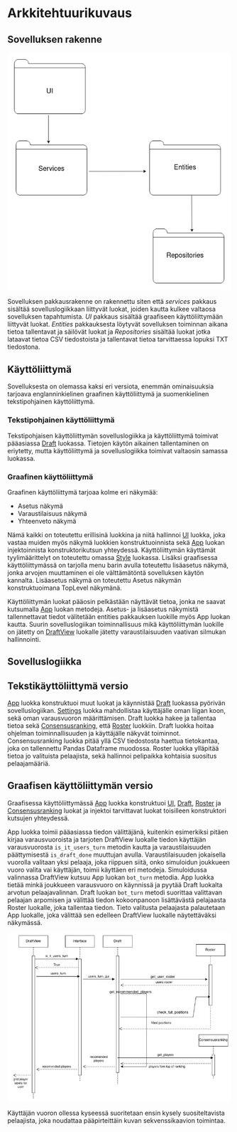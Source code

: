 # Arkkitehtuurikuvaus

## Sovelluksen rakenne

![Pakkausrakenne](kuvat/kansiorakenne.png)

Sovelluksen pakkausrakenne on rakennettu siten että _services_ pakkaus sisältää sovelluslogiikkaan liittyvät luokat, joiden kautta kulkee valtaosa sovelluksen tapahtumista. _UI_ pakkaus sisältää graafiseen käyttöliittymään liittyvät luokat. _Entities_ pakkauksesta löytyvät sovelluksen toiminnan aikana tietoa tallentavat ja säilövät luokat ja _Repositories_ sisältää luokat jotka lataavat tietoa CSV tiedostoista ja tallentavat tietoa tarvittaessa lopuksi TXT tiedostona.

## Käyttöliittymä

Sovelluksesta on olemassa kaksi eri versiota, enemmän ominaisuuksia tarjoava englanninkielinen graafinen käyttöliittymä ja suomenkielinen tekstipohjainen käyttöliittymä.

### Tekstipohjainen käyttöliittymä

Tekstipohjaisen käyttöliittymän sovelluslogiikka ja käyttöliittymä toimivat pääasiassa [Draft](../src/services/draft.py) luokassa. Tietojen käytön aikainen tallentaminen on eriytetty, mutta käyttöliittymä ja sovelluslogiikka toimivat valtaosin samassa luokassa.

### Graafinen käyttöliittymä

Graafinen käyttöliittymä tarjoaa kolme eri näkymää:

- Asetus näkymä
- Varaustilaisuus näkymä
- Yhteenveto näkymä

Nämä kaikki on toteutettu erillisinä luokkina ja niitä hallinnoi [UI](../src/ui/ui.py) luokka, joka vastaa muiden myös näkymä luokkien konstruktuoinnista sekä [App](../src/services/interface.py) luokan injektoinnista konstruktorikutsun yhteydessä. Käyttöliittymän käyttämät tyylimäärittelyt on toteutettu omassa [Style](../src/ui/styling/styles.py) luokassa. Lisäksi graafisessa käyttöliittymässä on tarjolla menu barin avulla toteutettu lisäasetus näkymä, jonka arvojen muuttaminen ei ole välttämätöntä sovelluksen käytön kannalta. Lisäasetus näkymä on toteutettu Asetus näkymän konstruktuoimana TopLevel näkymänä.

Käyttöliittymän luokat pääosin pelkästään näyttävät tietoa, jonka ne saavat kutsumalla [App](../src/services/interface.py) luokan metodeja. Asetus- ja lisäasetus näkymistä tallennettavat tiedot välitetään entities pakkauksen luokille myös App luokan kautta. Suurin sovelluslogiikan toiminnallisuus mikä käyttöliittymän luokille on jätetty on [DraftView](../src/ui/views/draft_view.py) luokalle jätetty varaustilaisuuden vaativan silmukan hallinnointi.

## Sovelluslogiikka

## Tekstikäyttöliittymä versio

 [App](../src/services/interface.py) luokka konstruktuoi muut luokat ja käynnistää [Draft](../src/services/draft.py) luokassa pyörivän sovelluslogiikan. [Settings](../src/entities/settings.py) luokka mahdollistaa käyttäjälle oman liigan koon, sekä oman varausvuoron määrittämisen. Draft luokka hakee ja tallentaa tietoa sekä [Consensusranking](../src/entities/consensusranking.py), että [Roster](../src/entities/roster.py) luokkiin. Draft luokka hoitaa ohjelman toiminnallisuuden ja käyttäjälle näkyvät toiminnot. Consensusranking luokka pitää yllä CSV tiedostosta haettua tietokantaa, joka on tallennettu Pandas Dataframe muodossa. Roster luokka ylläpitää tietoa jo valituista pelaajista, sekä hallinnoi pelipaikka kohtaisia suositus pelaajamääriä.

## Graafisen käyttöliittymän versio

Graafisessa käyttöliittymässä [App](../src/services/interface.py) luokka konstruktuoi [UI](../src/ui/ui.py), [Draft](../src/services/draft.py), [Roster](../src/entities/roster.py) ja [Consensusranking](../src/entities/consensusranking.py) luokat ja injektoi tarvittavat luokat toisilleen konstruktori kutsujen yhteydessä.

App luokka toimii pääasiassa tiedon välittäjänä, kuitenkin esimerkiksi pitäen kirjaa varausvuoroista ja tarjoten DraftView luokalle tiedon käyttäjän varausvuorosta `is_it_users_turn` metodin kautta ja varaustilaisuuden päättymisestä `is_draft_done` muuttujan avulla. Varaustilaisuuden jokaisella vuorolla valitaan yksi pelaaja, joka riippuen siitä, onko simuloidun joukkueen vuoro valita vai käyttäjän, toimii käyttäen eri metodeja. Simuloidussa valinnassa DraftView kutsuu App luokan `bot_turn` metodia. App luokka tietää minkä joukkueen varausvuoro on käynnissä ja pyytää Draft luokalta arvotun pelaajavalinnan. Draft luokan `bot_turn` metodi suorittaa valittavan pelaajan arpomisen ja välittää tiedon kokoonpanoon lisättävästä pelajaasta Roster luokalle, joka tallentaa tiedon. Tieto valitusta pelaajasta palautetaan App luokalle, joka välittää sen edelleen DraftView luokalle näytettäväksi näkymässä.

![Sekvenssi](../dokumentaatio/kuvat/get_recomended_players.png)

Käyttäjän vuoron ollessa kyseessä suoritetaan ensin kysely suositeltavista pelaajista, joka noudattaa pääpirteittäin kuvan sekvenssikaavion toimintaa.

